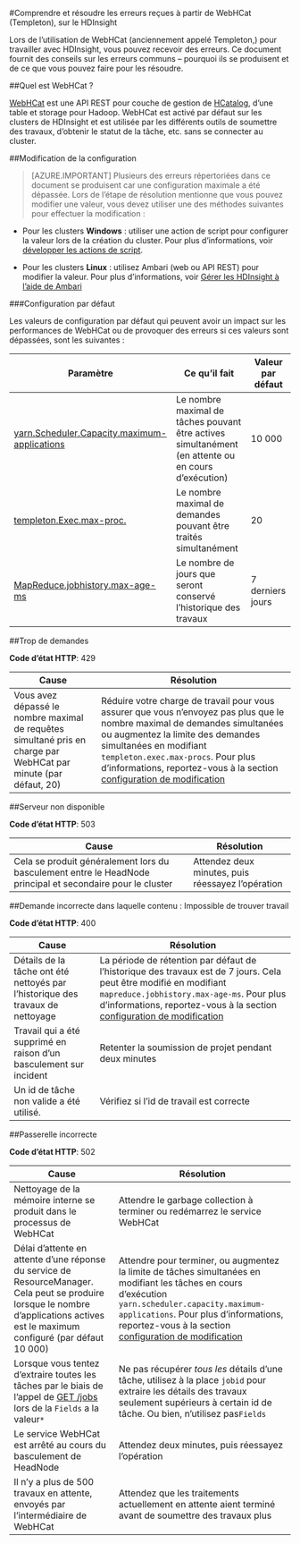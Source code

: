 <properties
 pageTitle="Comprendre et résoudre les erreurs de WebHCat sur HDInsight"
 description="Découvrez comment à propos des erreurs courantes renvoyées par WebHCat sur HDInsight et comment les résoudre."
 services="hdinsight"
 documentationCenter=""
 authors="Blackmist"
 manager="jhubbard"
 editor="cgronlun"
 tags="azure-portal"/>

<tags
 ms.service="hdinsight"
 ms.devlang="na"
 ms.topic="article"
 ms.tgt_pltfrm="na"
 ms.workload="big-data"
 ms.date="09/27/2016"
 ms.author="larryfr"/>

#<a name="understand-and-resolve-errors-received-from-webhcat-templeton-on-hdinsight"></a>Comprendre et résoudre les erreurs reçues à partir de WebHCat (Templeton), sur le HDInsight

Lors de l’utilisation de WebHCat (anciennement appelé Templeton,) pour travailler avec HDInsight, vous pouvez recevoir des erreurs. Ce document fournit des conseils sur les erreurs communs – pourquoi ils se produisent et de ce que vous pouvez faire pour les résoudre.

##<a name="what-is-webhcat"></a>Quel est WebHCat ?

[WebHCat](https://cwiki.apache.org/confluence/display/Hive/WebHCat) est une API REST pour couche de gestion de [HCatalog](https://cwiki.apache.org/confluence/display/Hive/HCatalog), d’une table et storage pour Hadoop. WebHCat est activé par défaut sur les clusters de HDInsight et est utilisée par les différents outils de soumettre des travaux, d’obtenir le statut de la tâche, etc. sans se connecter au cluster.

##<a name="modifying-configuration"></a>Modification de la configuration

> [AZURE.IMPORTANT] Plusieurs des erreurs répertoriées dans ce document se produisent car une configuration maximale a été dépassée. Lors de l’étape de résolution mentionne que vous pouvez modifier une valeur, vous devez utiliser une des méthodes suivantes pour effectuer la modification :

* Pour les clusters **Windows** : utiliser une action de script pour configurer la valeur lors de la création du cluster. Pour plus d’informations, voir [développer les actions de script](hdinsight-hadoop-script-actions.md).

* Pour les clusters **Linux** : utilisez Ambari (web ou API REST) pour modifier la valeur. Pour plus d’informations, voir [Gérer les HDInsight à l’aide de Ambari](hdinsight-hadoop-manage-ambari.md)

###<a name="default-configuration"></a>Configuration par défaut

Les valeurs de configuration par défaut qui peuvent avoir un impact sur les performances de WebHCat ou de provoquer des erreurs si ces valeurs sont dépassées, sont les suivantes :

| Paramètre | Ce qu’il fait | Valeur par défaut |
| ------- | ------------ | ------------- |
| [yarn.Scheduler.Capacity.maximum-applications][maximum-applications] | Le nombre maximal de tâches pouvant être actives simultanément (en attente ou en cours d’exécution) | 10 000 |
| [templeton.Exec.max-proc.][max-procs] | Le nombre maximal de demandes pouvant être traités simultanément | 20 |
| [MapReduce.jobhistory.max-age-ms][max-age-ms] | Le nombre de jours que seront conservé l’historique des travaux | 7 derniers jours |

##<a name="too-many-requests"></a>Trop de demandes

**Code d’état HTTP**: 429

| Cause | Résolution |
| ----- | ---------- |
| Vous avez dépassé le nombre maximal de requêtes simultané pris en charge par WebHCat par minute (par défaut, 20) | Réduire votre charge de travail pour vous assurer que vous n’envoyez pas plus que le nombre maximal de demandes simultanées ou augmentez la limite des demandes simultanées en modifiant `templeton.exec.max-procs`. Pour plus d’informations, reportez-vous à la section [configuration de modification](#modifying-configuration) |

##<a name="server-unavailable"></a>Serveur non disponible

**Code d’état HTTP**: 503

| Cause | Résolution |
| ---------------- | ------------------- |
| Cela se produit généralement lors du basculement entre le HeadNode principal et secondaire pour le cluster | Attendez deux minutes, puis réessayez l’opération |

##<a name="bad-request-content-could-not-find-job"></a>Demande incorrecte dans laquelle contenu : Impossible de trouver travail

**Code d’état HTTP**: 400

| Cause | Résolution |
| ---------------- | ------------------- |
| Détails de la tâche ont été nettoyés par l’historique des travaux de nettoyage | La période de rétention par défaut de l’historique des travaux est de 7 jours. Cela peut être modifié en modifiant `mapreduce.jobhistory.max-age-ms`. Pour plus d’informations, reportez-vous à la section [configuration de modification](#modifying-configuration) |
| Travail qui a été supprimé en raison d’un basculement sur incident | Retenter la soumission de projet pendant deux minutes |
| Un id de tâche non valide a été utilisé. | Vérifiez si l’id de travail est correcte |

##<a name="bad-gateway"></a>Passerelle incorrecte

**Code d’état HTTP**: 502

| Cause | Résolution |
| ---------------- | ------------------- |
| Nettoyage de la mémoire interne se produit dans le processus de WebHCat | Attendre le garbage collection à terminer ou redémarrez le service WebHCat |
| Délai d’attente en attente d’une réponse du service de ResourceManager. Cela peut se produire lorsque le nombre d’applications actives est le maximum configuré (par défaut 10 000) | Attendre pour terminer, ou augmentez la limite de tâches simultanées en modifiant les tâches en cours d’exécution `yarn.scheduler.capacity.maximum-applications`. Pour plus d’informations, reportez-vous à la section [configuration de modification](#modifying-configuration)  |
| Lorsque vous tentez d’extraire toutes les tâches par le biais de l’appel de [GET /jobs](https://cwiki.apache.org/confluence/display/Hive/WebHCat+Reference+Jobs) lors de la `Fields` a la valeur`*` | Ne pas récupérer *tous les* détails d’une tâche, utilisez à la place `jobid` pour extraire les détails des travaux seulement supérieurs à certain id de tâche. Ou bien, n’utilisez pas`Fields` |
| Le service WebHCat est arrêté au cours du basculement de HeadNode | Attendez deux minutes, puis réessayez l’opération |
| Il n’y a plus de 500 travaux en attente, envoyés par l’intermédiaire de WebHCat | Attendez que les traitements actuellement en attente aient terminé avant de soumettre des travaux plus |

[maximum-applications]: http://docs.hortonworks.com/HDPDocuments/HDP2/HDP-2.1.3/bk_system-admin-guide/content/setting_application_limits.html
[max-procs]: https://hive.apache.org/javadocs/hcat-r0.5.0/configuration.html
[max-age-ms]: http://docs.hortonworks.com/HDPDocuments/HDP2/HDP-2.0.6.0/ds_Hadoop/hadoop-mapreduce-client/hadoop-mapreduce-client-core/mapred-default.xml
 
